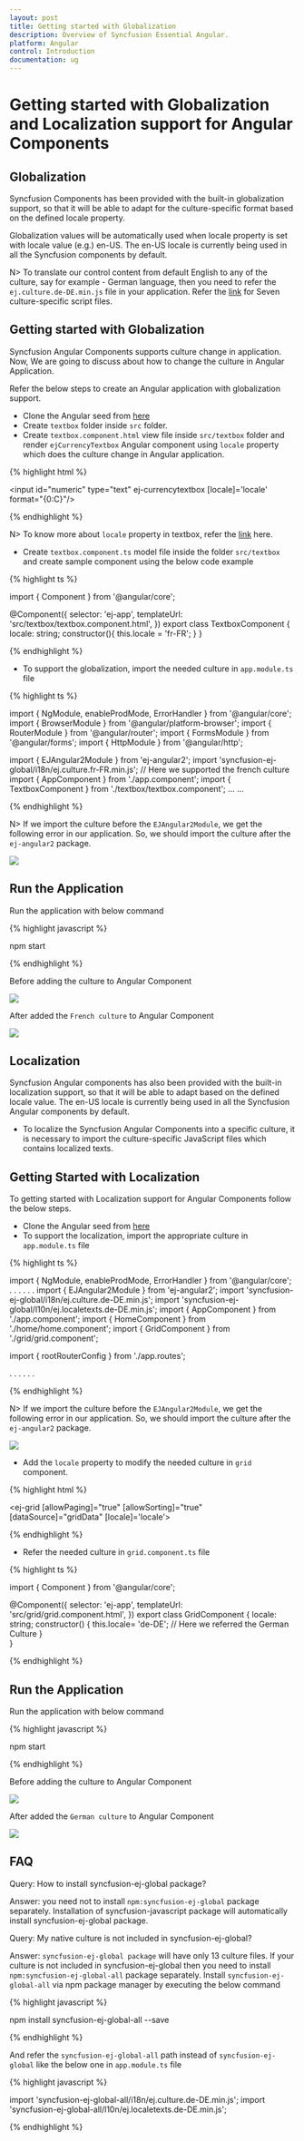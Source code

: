 ```yaml
---
layout: post
title: Getting started with Globalization 
description: Overview of Syncfusion Essential Angular.
platform: Angular
control: Introduction
documentation: ug
---
```



# Getting started with Globalization and Localization support for Angular Components

## Globalization

Syncfusion Components has been provided with the built-in globalization support, so that it will be able to adapt for the culture-specific format based on the defined locale property.

Globalization values will be automatically used when locale property is set with locale value (e.g.) en-US. The en-US locale is currently being used in all the Syncfusion components by default.

N> To translate our control content from default English to any of the culture, say for example - German language, then you need to refer the `ej.culture.de-DE.min.js` file in your application. Refer the [link](https://github.com/syncfusion/ej-global/tree/master/i18n) for Seven culture-specific script files.

## Getting started with Globalization

Syncfusion Angular Components supports culture change in application. Now, We are going to discuss about how to change the culture in Angular Application. 

Refer the below steps to create an Angular application with globalization support.

* Clone the Angular seed from [here](https://github.com/syncfusion/angular2-seeds/tree/systemjs)
* Create `textbox` folder inside `src` folder.
* Create `textbox.component.html` view file inside `src/textbox` folder and render `ejCurrencyTextbox` Angular component using `locale` property which does the culture change in Angular application.

{% highlight html %}

<input id="numeric" type="text" ej-currencytextbox [locale]='locale' format="{0:C}"/>

{% endhighlight %}

N> To know more about `locale` property in textbox, refer the [link](https://help.syncfusion.com/api/js/ejtextboxes#members:locale) here.

* Create `textbox.component.ts` model file inside the folder `src/textbox` and create sample component using the below code example

{% highlight ts %}


import { Component } from '@angular/core';

@Component({
    selector: 'ej-app',
    templateUrl: 'src/textbox/textbox.component.html',
})
export class TextboxComponent {
    locale: string;
   constructor(){
       this.locale = 'fr-FR';
    }
}

{% endhighlight %}

* To support the globalization, import the needed culture in `app.module.ts` file 

{% highlight ts %}

import { NgModule, enableProdMode, ErrorHandler } from '@angular/core';
import { BrowserModule } from '@angular/platform-browser';
import { RouterModule } from '@angular/router';
import { FormsModule } from '@angular/forms';
import { HttpModule } from '@angular/http';

import { EJAngular2Module } from 'ej-angular2';
import 'syncfusion-ej-global/i18n/ej.culture.fr-FR.min.js'; // Here we supported the french culture
import { AppComponent } from './app.component';
import { TextboxComponent } from './textbox/textbox.component';
...
...

{% endhighlight %}

N> If we import the culture before the `EJAngular2Module`, we get the following error in our application. So, we should import the culture after the `ej-angular2` package.

![](/angular/GettingStarted/Images/cultureerror.png)

## Run the Application

Run the application with below command

{% highlight javascript %}

npm start

{% endhighlight %}

Before adding the culture to Angular Component

![](/angular/GettingStarted/Images/textbox.png)

After added the `French culture` to Angular Component

![](/angular/GettingStarted/Images/locale.png)

## Localization

Syncfusion Angular components has also been provided with the built-in localization support, so that it will be able to adapt based on the defined locale value. The en-US locale is currently being used in all the Syncfusion Angular components by default.

* To localize the Syncfusion Angular Components into a specific culture, it is necessary to import the culture-specific JavaScript files which contains localized texts.

## Getting Started with Localization

To getting started with Localization support for Angular Components follow the below steps.

* Clone the Angular seed from [here](https://github.com/syncfusion/angular2-seeds/tree/systemjs)
* To support the localization, import the appropriate culture in `app.module.ts` file 

{% highlight ts %}

import { NgModule, enableProdMode, ErrorHandler } from '@angular/core';
. . .
. . .
import { EJAngular2Module } from 'ej-angular2';
import 'syncfusion-ej-global/i18n/ej.culture.de-DE.min.js';
import 'syncfusion-ej-global/l10n/ej.localetexts.de-DE.min.js';
import { AppComponent } from './app.component';
import { HomeComponent } from './home/home.component';
import { GridComponent } from './grid/grid.component';

import { rootRouterConfig } from './app.routes';

. . . 
. . .

{% endhighlight %}

N> If we import the culture before the `EJAngular2Module`, we get the following error in our application.  So, we should import the culture after the `ej-angular2` package.

![](/angular/GettingStarted/Images/cultureerror.png)

* Add the `locale` property to modify the needed culture in `grid` component.

{% highlight html %}

<ej-grid [allowPaging]="true" [allowSorting]="true" [dataSource]="gridData" [locale]='locale'>
    <e-columns>
        <e-column field="OrderID" headerText="Order ID" width="75" textAlign="right"></e-column>
        <e-column field="CustomerID" headerText="Customer ID" width="80"></e-column>
        <e-column field="EmployeeID" headerText="Employee ID" width="75" textAlign="right"></e-column>
        <e-column field="Freight" width="75" format="{0:C}" textAlign="right"></e-column>
        <e-column field="OrderDate" headerText="Order Date" width="80" format="{0:MM/dd/yyyy}" textAlign="right"></e-column>
    </e-columns>
</ej-grid>

{% endhighlight %}

* Refer the needed culture in `grid.component.ts` file

{% highlight ts %}


import { Component } from '@angular/core';

@Component({
    selector: 'ej-app',
    templateUrl: 'src/grid/grid.component.html',
})
export class GridComponent {
    locale: string;
    constructor() {
        this.locale= 'de-DE'; // Here we referred the German Culture
    }      
}

{% endhighlight %}

## Run the Application

Run the application with below command

{% highlight javascript %}

npm start

{% endhighlight %}

Before adding the culture to Angular Component

![](/angular/GettingStarted/Images/gridwithoutculture.png)

After added the `German culture` to Angular Component

![](/angular/GettingStarted/Images/culturegrid.png)

	
## FAQ

Query: How to install syncfusion-ej-global package?

Answer: you need not to install `npm:syncfusion-ej-global` package separately. Installation of syncfusion-javascript package will automatically install syncfusion-ej-global package. 

Query: My native culture is not included in syncfusion-ej-global?

Answer: `syncfusion-ej-global package` will have only 13 culture files. If your culture is not included in syncfusion-ej-global then you need to install `npm:syncfusion-ej-global-all` package separately.
Install `syncfusion-ej-global-all` via npm package manager by executing the below command

{% highlight javascript %}

npm install syncfusion-ej-global-all --save

{% endhighlight %}

And refer the `syncfusion-ej-global-all` path instead of `syncfusion-ej-global` like the below one in `app.module.ts` file

{% highlight javascript %}

import 'syncfusion-ej-global-all/i18n/ej.culture.de-DE.min.js';
import 'syncfusion-ej-global-all/l10n/ej.localetexts.de-DE.min.js';

{% endhighlight %}

